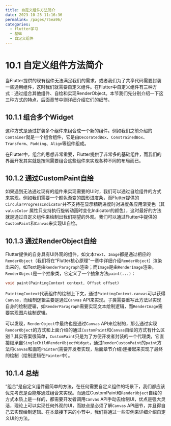 ```yaml
---
title: 自定义组件方法简介
date: 2023-10-25 11:16:36
permalink: /pages/75ea96/
categories:
  - flutter学习
  - 基础
  - 自定义组件
---
```

# 10.1 自定义组件方法简介

当Flutter提供的现有组件无法满足我们的需求，或者我们为了共享代码需要封装一些通用组件，这时我们就需要自定义组件。在Flutter中自定义组件有三种方式：通过组合其他组件、自绘和实现RenderObject。本节我们先分别介绍一下这三种方式的特点，后面章节中则详细介绍它们的细节。

## 10.1.1 组合多个Widget

这种方式是通过拼装多个组件来组合成一个新的组件。例如我们之前介绍的`Container`就是一个组合组件，它是由`DecoratedBox`、`ConstrainedBox`、`Transform`、`Padding`、`Align`等组件组成。

在Flutter中，组合的思想非常重要，Flutter提供了非常多的基础组件，而我们的界面开发其实就是按照需要组合这些组件来实现各种不同的布局而已。 

## 10.1.2 通过CustomPaint自绘

如果遇到无法通过现有的组件来实现需要的UI时，我们可以通过自绘组件的方式来实现，例如我们需要一个颜色渐变的圆形进度条，而Flutter提供的`CircularProgressIndicator`并不支持在显示精确进度时对进度条应用渐变色（其`valueColor` 属性只支持执行旋转动画时变化Indicator的颜色），这时最好的方法就是通过自定义组件来绘制出我们期望的外观。我们可以通过Flutter中提供的`CustomPaint`和`Canvas`来实现UI自绘。

## 10.1.3 通过RenderObject自绘

Flutter提供的自身具有UI外观的组件，如文本`Text`、`Image`都是通过相应的`RenderObject`（我们将在“Flutter核心原理”一章中详细介绍`RenderObject`）渲染出来的，如Text是由`RenderParagraph`渲染；而`Image`是由`RenderImage`渲染。`RenderObject`是一个抽象类，它定义了一个抽象方法`paint(...)`：

```dart
void paint(PaintingContext context, Offset offset)
```

`PaintingContext`代表组件的绘制上下文，通过`PaintingContext.canvas`可以获得`Canvas`，而绘制逻辑主要是通过`Canvas` API来实现。子类需要重写此方法以实现自身的绘制逻辑，如`RenderParagraph`需要实现文本绘制逻辑，而`RenderImage`需要实现图片绘制逻辑。

可以发现，`RenderObject`中最终也是通过`Canvas` API来绘制的，那么通过实现`RenderObject`的方式和上面介绍的通过`CustomPaint`和`Canvas`自绘的方式有什么区别？其实答案很简单，`CustomPaint`只是为了方便开发者封装的一个代理类，它直接继承自`SingleChildRenderObjectWidget`，通过`RenderCustomPaint`的`paint`方法将`Canvas`和画笔`Painter`(需要开发者实现，后面章节介绍)连接起来实现了最终的绘制（绘制逻辑在`Painter`中）。

## 10.1.4 总结

“组合”是自定义组件最简单的方法，在任何需要自定义组件的场景下，我们都应该优先考虑是否能够通过组合来实现。而通过CustomPaint和`RenderObject`自绘的方式本质上是一样的，都需要开发者调用`Canvas` API手动去绘制UI，优点是强大灵活，理论上可以实现任何外观的UI，而缺点是必须了解`Canvas` API细节，并且得自己去实现绘制逻辑。在本章接下来的小节中，我们将通过一些实例来详细介绍自定义UI的方法。
